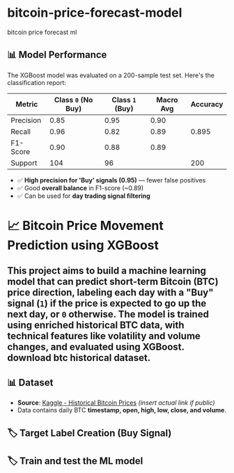 # bitcoin-price-forecast-model
bitcoin price forecast ml



## 📊 Model Performance

The XGBoost model was evaluated on a 200-sample test set. Here's the classification report:

| Metric     | Class `0` (No Buy) | Class `1` (Buy) | Macro Avg | Accuracy |
|------------|-------------------|-----------------|-----------|----------|
| Precision  | 0.85              | 0.95            | 0.90      |          |
| Recall     | 0.96              | 0.82            | 0.89      |   0.895  |
| F1-Score   | 0.90              | 0.88            | 0.89      |          |
| Support    | 104               | 96              |           |   200    |

- ✅ **High precision for 'Buy' signals (0.95)** — fewer false positives
- ✅ Good **overall balance** in F1-score (~0.89)
- ✅ Can be used for **day trading signal filtering**

# 📈 Bitcoin Price Movement Prediction using XGBoost

This project aims to build a machine learning model that can **predict short-term Bitcoin (BTC) price direction**, labeling each day with a "Buy" signal (`1`) if the price is expected to go up the next day, or `0` otherwise. The model is trained using **enriched historical BTC data**, with technical features like volatility and volume changes, and evaluated using XGBoost.
download btc historical dataset.
---

## 📊 Dataset

- **Source**: [Kaggle - Historical Bitcoin Prices](https://www.kaggle.com/datasets) *(insert actual link if public)*
- Data contains daily BTC **timestamp, open, high, low, close, and volume**.

## 🏷️ Target Label Creation (Buy Signal)

## 🏷️ Train and test the ML model
